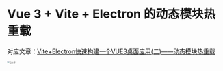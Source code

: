# Vue 3 + Vite + Electron 的动态模块热重载

对应文章：[Vite+Electron快速构建一个VUE3桌面应用(二)——动态模块热重载](https://github.com/Kuari/Blog/issues/53)



<img src="../../../assets/wx_qr.png" alt="公众号" style="zoom:33%;" />
